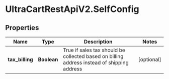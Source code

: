 # UltraCartRestApiV2.SelfConfig

## Properties

Name | Type | Description | Notes
------------ | ------------- | ------------- | -------------
**tax_billing** | **Boolean** | True if sales tax should be collected based on billing address instead of shipping address | [optional] 


